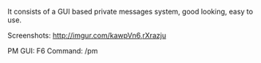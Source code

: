 It consists of a GUI based private messages system, good looking, easy to use.

Screenshots: http://imgur.com/kawpVn6,rXrazju

PM GUI: F6
Command: /pm <name> <message>
